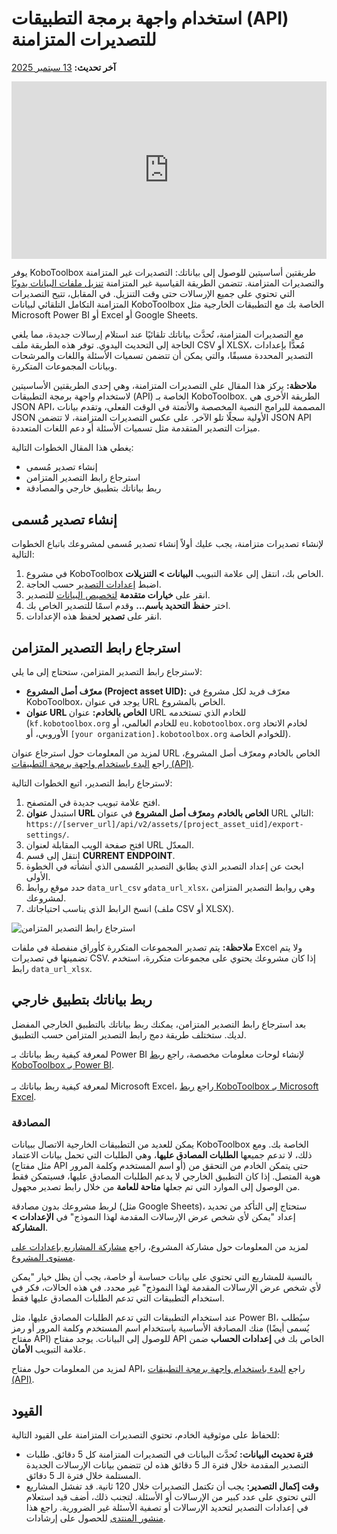 # استخدام واجهة برمجة التطبيقات (API) للتصديرات المتزامنة
**آخر تحديث:** <a href="https://github.com/kobotoolbox/docs/blob/a4e0388d846fe94926c32f6dacb82b6e34c7f102/source/synchronous_exports.md" class="reference">13 سبتمبر 2025</a>

<iframe src="https://www.youtube.com/embed/qrkLi3VixVs?si=UXE40HQX2jEQrjBs" style="width: 100%; aspect-ratio: 16 / 9; height: auto; border: 0;" title="YouTube video player" frameborder="0" allow="accelerometer; autoplay; clipboard-write; encrypted-media; gyroscope; picture-in-picture; web-share" allowfullscreen></iframe>

يوفر KoboToolbox طريقتين أساسيتين للوصول إلى بياناتك: التصديرات غير المتزامنة والتصديرات المتزامنة. تتضمن الطريقة القياسية غير المتزامنة [تنزيل ملفات البيانات يدويًا](export_download.md) التي تحتوي على جميع الإرسالات حتى وقت التنزيل. في المقابل، تتيح التصديرات المتزامنة التكامل التلقائي لبيانات KoboToolbox الخاصة بك مع التطبيقات الخارجية مثل Microsoft Power BI أو Excel أو Google Sheets.

مع التصديرات المتزامنة، تُحدَّث بياناتك تلقائيًا عند استلام إرسالات جديدة، مما يلغي الحاجة إلى التحديث اليدوي. توفر هذه الطريقة ملف CSV أو XLSX، مُعدًّا بإعدادات التصدير المحددة مسبقًا، والتي يمكن أن تتضمن تسميات الأسئلة واللغات والمرشحات وبيانات المجموعات المتكررة.

<p class="note">
    <strong>ملاحظة:</strong> يركز هذا المقال على التصديرات المتزامنة، وهي إحدى الطريقتين الأساسيتين لاستخدام واجهة برمجة التطبيقات (API) الخاصة بـ KoboToolbox. الطريقة الأخرى هي JSON API، المصممة للبرامج النصية المخصصة والأتمتة في الوقت الفعلي، وتقدم بيانات JSON الأولية سجلًا تلو الآخر. على عكس التصديرات المتزامنة، لا تتضمن JSON API ميزات التصدير المتقدمة مثل تسميات الأسئلة أو دعم اللغات المتعددة.
</p>

يغطي هذا المقال الخطوات التالية:

- إنشاء تصدير مُسمى
- استرجاع رابط التصدير المتزامن
- ربط بياناتك بتطبيق خارجي والمصادقة
  
## إنشاء تصدير مُسمى

لإنشاء تصديرات متزامنة، يجب عليك أولاً إنشاء تصدير مُسمى لمشروعك باتباع الخطوات التالية:

1. في مشروع KoboToolbox الخاص بك، انتقل إلى علامة التبويب **البيانات > التنزيلات**.
2. اضبط [إعدادات التصدير](export_download.md) حسب الحاجة.
3. انقر على **خيارات متقدمة** [لتخصيص البيانات](advanced_export.md) للتصدير.
4. اختر **حفظ التحديد باسم...** وقدم اسمًا للتصدير الخاص بك.
5. انقر على **تصدير** لحفظ هذه الإعدادات.

## استرجاع رابط التصدير المتزامن

لاسترجاع رابط التصدير المتزامن، ستحتاج إلى ما يلي:

- **معرّف أصل المشروع (Project asset UID):** معرّف فريد لكل مشروع في KoboToolbox، يوجد في عنوان URL الخاص بالمشروع.
- **عنوان URL الخاص بالخادم:** عنوان URL للخادم الذي تستخدمه (`kf.kobotoolbox.org` للخادم العالمي، أو `eu.kobotoolbox.org` لخادم الاتحاد الأوروبي، أو `[your organization].kobotoolbox.org` للخوادم الخاصة).

<p class="note">
    لمزيد من المعلومات حول استرجاع عنوان URL الخاص بالخادم ومعرّف أصل المشروع، راجع <a href="api.html">البدء باستخدام واجهة برمجة التطبيقات (API)</a>.
</p>

لاسترجاع رابط التصدير، اتبع الخطوات التالية:

1. افتح علامة تبويب جديدة في المتصفح.
2. استبدل **عنوان URL الخاص بالخادم** و**معرّف أصل المشروع** في عنوان URL التالي: `https://[server_url]/api/v2/assets/[project_asset_uid]/export-settings/`.
3. افتح صفحة الويب المقابلة لعنوان URL المعدّل.
4. انتقل إلى قسم **CURRENT ENDPOINT**.
5. ابحث عن إعداد التصدير الذي يطابق التصدير المُسمى الذي أنشأته في الخطوة الأولى.
6. حدد موقع روابط `data_url_csv` و`data_url_xlsx`، وهي روابط التصدير المتزامن لمشروعك.
7. انسخ الرابط الذي يناسب احتياجاتك (ملف CSV أو XLSX).

![استرجاع رابط التصدير المتزامن](images/synchronous_exports/export_link.png)

<p class="note">
    <strong>ملاحظة:</strong> يتم تصدير المجموعات المتكررة كأوراق منفصلة في ملفات Excel ولا يتم تضمينها في تصديرات CSV. إذا كان مشروعك يحتوي على مجموعات متكررة، استخدم رابط <code>data_url_xlsx</code>.
</p>

## ربط بياناتك بتطبيق خارجي

بعد استرجاع رابط التصدير المتزامن، يمكنك ربط بياناتك بالتطبيق الخارجي المفضل لديك. ستختلف طريقة دمج رابط التصدير المتزامن حسب التطبيق.

<p class="note">
    لمعرفة كيفية ربط بياناتك بـ Power BI لإنشاء لوحات معلومات مخصصة، راجع <a href="pulling_data_into_powerbi.html">ربط KoboToolbox بـ Power BI</a>. 
    <br><br>
    لمعرفة كيفية ربط بياناتك بـ Microsoft Excel، راجع <a href="pulling_data_into_excelquery.html">ربط KoboToolbox بـ Microsoft Excel</a>.
</p>

### المصادقة

يمكن للعديد من التطبيقات الخارجية الاتصال ببيانات KoboToolbox الخاصة بك. ومع ذلك، لا تدعم جميعها **الطلبات المصادق عليها**، وهي الطلبات التي تحمل بيانات الاعتماد (مثل مفتاح API أو اسم المستخدم وكلمة المرور) حتى يتمكن الخادم من التحقق من هوية المتصل. إذا كان التطبيق الخارجي لا يدعم الطلبات المصادق عليها، فسيتمكن فقط من الوصول إلى الموارد التي تم جعلها **متاحة للعامة** من خلال رابط تصدير مجهول.

لربط مشروعك بدون مصادقة (مثل Google Sheets)، ستحتاج إلى التأكد من تحديد إعداد "يمكن لأي شخص عرض الإرسالات المقدمة لهذا النموذج" في **الإعدادات > المشاركة**.

<p class="note">
    لمزيد من المعلومات حول مشاركة المشروع، راجع <a href="project_sharing_settings.html">مشاركة المشاريع بإعدادات على مستوى المشروع</a>.
</p>

بالنسبة للمشاريع التي تحتوي على بيانات حساسة أو خاصة، يجب أن يظل خيار "يمكن لأي شخص عرض الإرسالات المقدمة لهذا النموذج" غير محدد. في هذه الحالات، فكر في استخدام التطبيقات التي تدعم الطلبات المصادق عليها فقط.

عند استخدام التطبيقات التي تدعم الطلبات المصادق عليها، مثل Power BI، سيُطلب منك المصادقة الأساسية باستخدام اسم المستخدم وكلمة المرور أو رمز (يُسمى أيضًا مفتاح API) للوصول إلى البيانات. يوجد مفتاح API الخاص بك في **إعدادات الحساب** ضمن علامة التبويب **الأمان**.

<p class="note">
    لمزيد من المعلومات حول مفتاح API، راجع <a href="api.html">البدء باستخدام واجهة برمجة التطبيقات (API)</a>.
</p>

## القيود

للحفاظ على موثوقية الخادم، تحتوي التصديرات المتزامنة على القيود التالية:

- **فترة تحديث البيانات:** تُحدَّث البيانات في التصديرات المتزامنة كل 5 دقائق. طلبات التصدير المقدمة خلال فترة الـ 5 دقائق هذه لن تتضمن بيانات الإرسالات الجديدة المستلمة خلال فترة الـ 5 دقائق.
- **وقت إكمال التصدير:** يجب أن تكتمل التصديرات خلال 120 ثانية. قد تفشل المشاريع التي تحتوي على عدد كبير من الإرسالات أو الأسئلة. لتجنب ذلك، أضف قيد استعلام في إعدادات التصدير لتحديد الإرسالات أو تصفية الأسئلة غير الضرورية. راجع هذا [منشور المنتدى](https://community.kobotoolbox.org/t/how-to-download-data-between-two-dates-from-date-to-date/25569/4) للحصول على إرشادات.